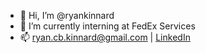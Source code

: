 - 👋 Hi, I’m @ryankinnard
- 🌱 I’m currently interning at FedEx Services
- 📫 ryan.cb.kinnard@gmail.com | [LinkedIn](www.linkedin.com/in/ryankinnard)

<!---
ryankinnard/ryankinnard is a ✨ special ✨ repository because its `README.md` (this file) appears on your GitHub profile.
You can click the Preview link to take a look at your changes.
--->
